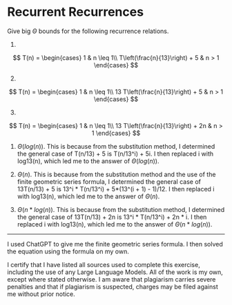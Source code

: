 # Recurrent Recurrences

Give big $\Theta$ bounds for the following recurrence relations.

1.
$$ T(n) =
    \begin{cases}
        1 & n \leq 1\\
        T\left(\frac{n}{13}\right) + 5 & n > 1
    \end{cases}
$$

2.
$$ T(n) =
    \begin{cases}
        1 & n \leq 1\\
        13 T\left(\frac{n}{13}\right) + 5 & n > 1
    \end{cases}
$$

3.
$$ T(n) =
    \begin{cases}
        1 & n \leq 1\\
        13 T\left(\frac{n}{13}\right) + 2n & n > 1
    \end{cases}
$$


1. $\Theta(log(n))$.  This is because from the substitution method, I determined the general case of T(n/13) + 5 is T(n/13^i) + 5i.  I then replaced i with log13(n), which led me to the answer of $\Theta(log(n))$.

2. $\Theta(n)$.  This is because from the substitution method and the use of the finite geometric series formula, I determined the general case of 13T(n/13) + 5 is 13^i * T(n/13^i) + 5*(13^(i + 1) - 1)/12.  I then replaced i with log13(n), which led me to the answer of $\Theta(n)$.

3. $\Theta(n * log(n))$.  This is because from the substitution method, I determined the general case of 13T(n/13) + 2n is 13^i * T(n/13^i) + 2n * i.  I then replaced i with log13(n), which led me to the answer of $\Theta(n * log(n))$.

-----

I used ChatGPT to give me the finite geometric series formula.  I then solved the equation using the formula on my own.

I certify that I have listed all sources used to complete this exercise, including the use of any Large Language Models.  All of the work is my own, except where stated otherwise.  I am aware that plagiarism carries severe penalties and that if plagiarism is suspected, charges may be filed against me without prior notice.
